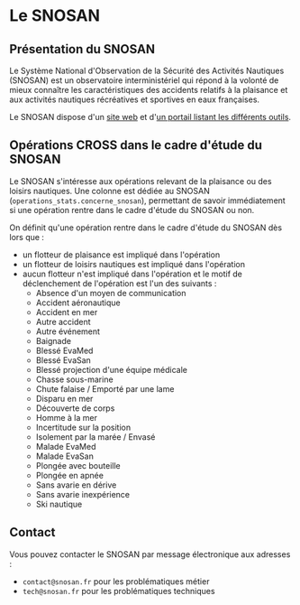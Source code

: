 # Le SNOSAN

## Présentation du SNOSAN
Le Système National d'Observation de la Sécurité des Activités Nautiques (SNOSAN) est un observatoire interministériel qui répond à la volonté de mieux connaître les caractéristiques des accidents relatifs à la plaisance et aux activités nautiques récréatives et sportives en eaux françaises.

Le SNOSAN dispose d'un [site web](https://www.snosan.fr) et d'[un portail listant les différents outils](https://outils.snosan.fr).

## Opérations CROSS dans le cadre d'étude du SNOSAN
Le SNOSAN s'intéresse aux opérations relevant de la plaisance ou des loisirs nautiques. Une colonne est dédiée au SNOSAN (`operations_stats.concerne_snosan`), permettant de savoir immédiatement si une opération rentre dans le cadre d'étude du SNOSAN ou non.

On définit qu'une opération rentre dans le cadre d'étude du SNOSAN dès lors que :
- un flotteur de plaisance est impliqué dans l'opération
- un flotteur de loisirs nautiques est impliqué dans l'opération
- aucun flotteur n'est impliqué dans l'opération et le motif de déclenchement de l'opération est l'un des suivants :
    - Absence d'un moyen de communication
    - Accident aéronautique
    - Accident en mer
    - Autre accident
    - Autre événement
    - Baignade
    - Blessé EvaMed
    - Blessé EvaSan
    - Blessé projection d'une équipe médicale
    - Chasse sous-marine
    - Chute falaise / Emporté par une lame
    - Disparu en mer
    - Découverte de corps
    - Homme à la mer
    - Incertitude sur la position
    - Isolement par la marée / Envasé
    - Malade EvaMed
    - Malade EvaSan
    - Plongée avec bouteille
    - Plongée en apnée
    - Sans avarie en dérive
    - Sans avarie inexpérience
    - Ski nautique

## Contact
Vous pouvez contacter le SNOSAN par message électronique aux adresses :
- `contact@snosan.fr` pour les problématiques métier
- `tech@snosan.fr` pour les problématiques techniques
